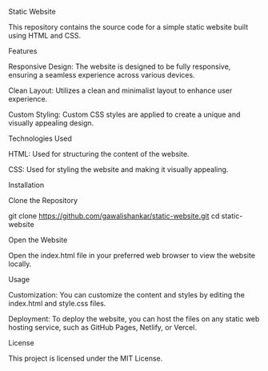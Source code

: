 Static Website

This repository contains the source code for a simple static website built using HTML and CSS.

Features

Responsive Design: The website is designed to be fully responsive, ensuring a seamless experience across various devices.

Clean Layout: Utilizes a clean and minimalist layout to enhance user experience.

Custom Styling: Custom CSS styles are applied to create a unique and visually appealing design.

Technologies Used

HTML: Used for structuring the content of the website.

CSS: Used for styling the website and making it visually appealing.

Installation

Clone the Repository

git clone https://github.com/gawalishankar/static-website.git
cd static-website


Open the Website

Open the index.html file in your preferred web browser to view the website locally.

Usage

Customization: You can customize the content and styles by editing the index.html and style.css files.

Deployment: To deploy the website, you can host the files on any static web hosting service, such as GitHub Pages, Netlify, or Vercel.

License

This project is licensed under the MIT License.
